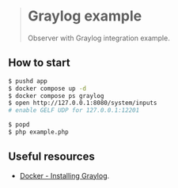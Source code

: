 > # Graylog example
>
> Observer with Graylog integration example.

## How to start

```bash
$ pushd app
$ docker compose up -d
$ docker compose ps graylog
$ open http://127.0.0.1:8080/system/inputs
# enable GELF UDP for 127.0.0.1:12201

$ popd
$ php example.php
```

## Useful resources

- [Docker - Installing Graylog](https://docs.graylog.org/docs/docker).
